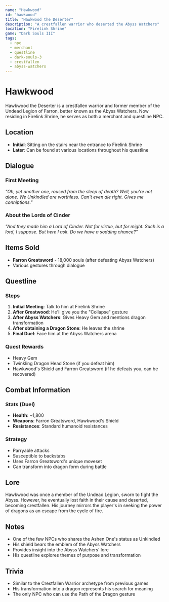```yaml
---
name: "Hawkwood"
id: "hawkwood"
title: "Hawkwood the Deserter"
description: "A crestfallen warrior who deserted the Abyss Watchers"
location: "Firelink Shrine"
game: "Dark Souls III"
tags:
  - npc
  - merchant
  - questline
  - dark-souls-3
  - crestfallen
  - abyss-watchers
---
```


# Hawkwood

Hawkwood the Deserter is a crestfallen warrior and former member of the Undead Legion of Farron, better known as the Abyss Watchers. Now residing in Firelink Shrine, he serves as both a merchant and questline NPC.

## Location

- **Initial**: Sitting on the stairs near the entrance to Firelink Shrine
- **Later**: Can be found at various locations throughout his questline

## Dialogue

### First Meeting
*"Oh, yet another one, roused from the sleep of death? Well, you're not alone. We Unkindled are worthless. Can't even die right. Gives me conniptions."*

### About the Lords of Cinder
*"And they made him a Lord of Cinder. Not for virtue, but for might. Such is a lord, I suppose. But here I ask. Do we have a sodding chance?"*

## Items Sold

- **Farron Greatsword** - 18,000 souls (after defeating Abyss Watchers)
- Various gestures through dialogue

## Questline

### Steps

1. **Initial Meeting**: Talk to him at Firelink Shrine
2. **After Greatwood**: He'll give you the "Collapse" gesture
3. **After Abyss Watchers**: Gives Heavy Gem and mentions dragon transformation
4. **After obtaining a Dragon Stone**: He leaves the shrine
5. **Final Duel**: Face him at the Abyss Watchers arena

### Quest Rewards

- Heavy Gem
- Twinkling Dragon Head Stone (if you defeat him)
- Hawkwood's Shield and Farron Greatsword (if he defeats you, can be recovered)

## Combat Information

### Stats (Duel)
- **Health**: ~1,800
- **Weapons**: Farron Greatsword, Hawkwood's Shield
- **Resistances**: Standard humanoid resistances

### Strategy
- Parryable attacks
- Susceptible to backstabs
- Uses Farron Greatsword's unique moveset
- Can transform into dragon form during battle

## Lore

Hawkwood was once a member of the Undead Legion, sworn to fight the Abyss. However, he eventually lost faith in their cause and deserted, becoming crestfallen. His journey mirrors the player's in seeking the power of dragons as an escape from the cycle of fire.

## Notes

- One of the few NPCs who shares the Ashen One's status as Unkindled
- His shield bears the emblem of the Abyss Watchers
- Provides insight into the Abyss Watchers' lore
- His questline explores themes of purpose and transformation

## Trivia

- Similar to the Crestfallen Warrior archetype from previous games
- His transformation into a dragon represents his search for meaning
- The only NPC who can use the Path of the Dragon gesture